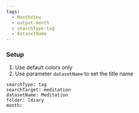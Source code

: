 ```yaml
---
tags:
  - MonthView
  - output-month
  - searchType-tag
  - datasetName
---
```


### Setup

1. Use default colors only
2. Use parameter `datasetName` to set the title name

```tracker
searchType: tag
searchTarget: meditation
datasetName: Meditation
folder: Ξdiary
month:
```
